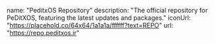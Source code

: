 name: "PeditxOS Repository"
description: "The official repository for PeDitXOS, featuring the latest updates and packages."
iconUrl: "https://placehold.co/64x64/1a1a1a/ffffff?text=REPO"
url: "https://repo.peditxos.ir"
